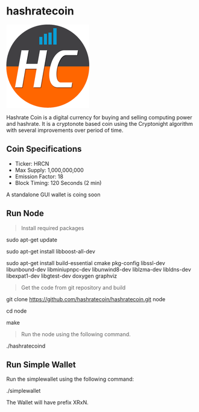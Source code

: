 

# hashratecoin

![HashrateCoin Logo](/hashratecoin_logo_220x221.png)

Hashrate Coin is a digital currency for buying and selling computing power and hashrate. It is a cryptonote based coin using the Cryptonight algorithm with several improvements over period of time.

## Coin Specifications
* Ticker: HRCN
* Max Supply: 1,000,000,000
* Emission Factor: 18
* Block Timing: 120 Seconds (2 min)

A standalone GUI wallet is coing soon

## Run Node
> Install required packages

sudo apt-get update

sudo apt-get install libboost-all-dev

sudo apt-get install build-essential cmake pkg-config libssl-dev libunbound-dev libminiupnpc-dev libunwind8-dev liblzma-dev libldns-dev libexpat1-dev libgtest-dev doxygen graphviz

> Get the code from git repository and build

git clone https://github.com/hashratecoin/hashratecoin.git node

cd node

make

> Run the node using the following command.

./hashratecoind

## Run Simple Wallet
Run the simplewallet using the following command: 

./simplewallet 

The Wallet will have prefix XRxN.
